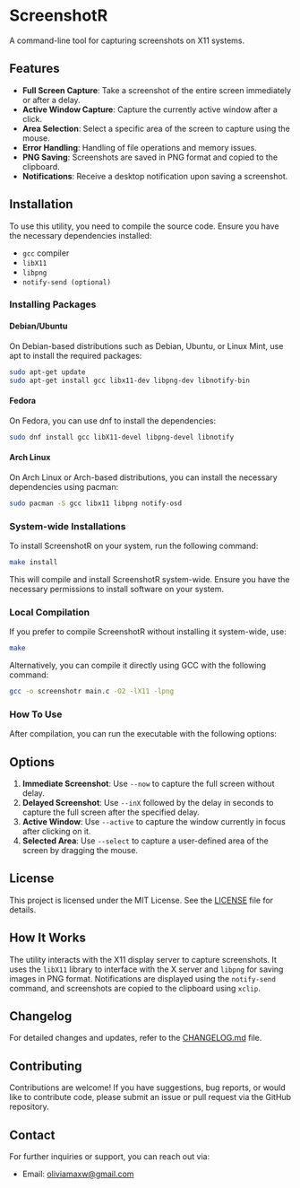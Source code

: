 # ScreenshotR

A command-line tool for capturing screenshots on X11 systems.

## Features

- **Full Screen Capture**: Take a screenshot of the entire screen immediately or after a delay.
- **Active Window Capture**: Capture the currently active window after a click.
- **Area Selection**: Select a specific area of the screen to capture using the mouse.
- **Error Handling**: Handling of file operations and memory issues.
- **PNG Saving**: Screenshots are saved in PNG format and copied to the clipboard.
- **Notifications**: Receive a desktop notification upon saving a screenshot.

## Installation

To use this utility, you need to compile the source code. Ensure you have the necessary dependencies installed:

- `gcc` compiler
- `libX11`
- `libpng`
- `notify-send (optional)`

### Installing Packages

#### Debian/Ubuntu

On Debian-based distributions such as Debian, Ubuntu, or Linux Mint, use apt to install the required packages:

```bash
sudo apt-get update
sudo apt-get install gcc libx11-dev libpng-dev libnotify-bin
```

#### Fedora

On Fedora, you can use dnf to install the dependencies:

```bash
sudo dnf install gcc libX11-devel libpng-devel libnotify
```

#### Arch Linux

On Arch Linux or Arch-based distributions, you can install the necessary dependencies using pacman:

```bash
sudo pacman -S gcc libx11 libpng notify-osd
```

### System-wide Installations

To install ScreenshotR on your system, run the following command:

```bash
make install
```

This will compile and install ScreenshotR system-wide. Ensure you have the necessary permissions to install software on your system.

### Local Compilation

If you prefer to compile ScreenshotR without installing it system-wide, use:

```bash
make
```

Alternatively, you can compile it directly using GCC with the following command:

```bash
gcc -o screenshotr main.c -O2 -lX11 -lpng
```

### How To Use

After compilation, you can run the executable with the following options:

## Options

1. **Immediate Screenshot**: Use `--now` to capture the full screen without delay.
2. **Delayed Screenshot**: Use `--inX` followed by the delay in seconds to capture the full screen after the specified delay.
3. **Active Window**: Use `--active` to capture the window currently in focus after clicking on it.
4. **Selected Area**: Use `--select` to capture a user-defined area of the screen by dragging the mouse.

## License

This project is licensed under the MIT License. See the [LICENSE](LICENSE) file for details.

## How It Works

The utility interacts with the X11 display server to capture screenshots. It uses the `libX11` library to interface with the X server and `libpng` for saving images in PNG format. Notifications are displayed using the `notify-send` command, and screenshots are copied to the clipboard using `xclip`.

## Changelog

For detailed changes and updates, refer to the [CHANGELOG.md](CHANGELOG.md) file.

## Contributing

Contributions are welcome! If you have suggestions, bug reports, or would like to contribute code, please submit an issue or pull request via the GitHub repository.

## Contact

For further inquiries or support, you can reach out via:

- Email: oliviamaxw@gmail.com